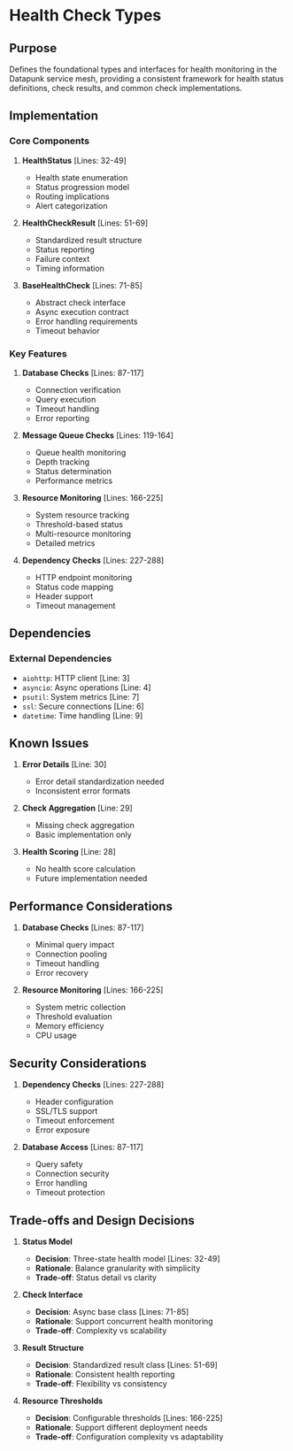 # Health Check Types

## Purpose

Defines the foundational types and interfaces for health monitoring in the Datapunk service mesh, providing a consistent framework for health status definitions, check results, and common check implementations.

## Implementation

### Core Components

1. **HealthStatus** [Lines: 32-49]

   - Health state enumeration
   - Status progression model
   - Routing implications
   - Alert categorization

2. **HealthCheckResult** [Lines: 51-69]

   - Standardized result structure
   - Status reporting
   - Failure context
   - Timing information

3. **BaseHealthCheck** [Lines: 71-85]
   - Abstract check interface
   - Async execution contract
   - Error handling requirements
   - Timeout behavior

### Key Features

1. **Database Checks** [Lines: 87-117]

   - Connection verification
   - Query execution
   - Timeout handling
   - Error reporting

2. **Message Queue Checks** [Lines: 119-164]

   - Queue health monitoring
   - Depth tracking
   - Status determination
   - Performance metrics

3. **Resource Monitoring** [Lines: 166-225]

   - System resource tracking
   - Threshold-based status
   - Multi-resource monitoring
   - Detailed metrics

4. **Dependency Checks** [Lines: 227-288]
   - HTTP endpoint monitoring
   - Status code mapping
   - Header support
   - Timeout management

## Dependencies

### External Dependencies

- `aiohttp`: HTTP client [Line: 3]
- `asyncio`: Async operations [Line: 4]
- `psutil`: System metrics [Line: 7]
- `ssl`: Secure connections [Line: 6]
- `datetime`: Time handling [Line: 9]

## Known Issues

1. **Error Details** [Line: 30]

   - Error detail standardization needed
   - Inconsistent error formats

2. **Check Aggregation** [Line: 29]

   - Missing check aggregation
   - Basic implementation only

3. **Health Scoring** [Line: 28]
   - No health score calculation
   - Future implementation needed

## Performance Considerations

1. **Database Checks** [Lines: 87-117]

   - Minimal query impact
   - Connection pooling
   - Timeout handling
   - Error recovery

2. **Resource Monitoring** [Lines: 166-225]
   - System metric collection
   - Threshold evaluation
   - Memory efficiency
   - CPU usage

## Security Considerations

1. **Dependency Checks** [Lines: 227-288]

   - Header configuration
   - SSL/TLS support
   - Timeout enforcement
   - Error exposure

2. **Database Access** [Lines: 87-117]
   - Query safety
   - Connection security
   - Error handling
   - Timeout protection

## Trade-offs and Design Decisions

1. **Status Model**

   - **Decision**: Three-state health model [Lines: 32-49]
   - **Rationale**: Balance granularity with simplicity
   - **Trade-off**: Status detail vs clarity

2. **Check Interface**

   - **Decision**: Async base class [Lines: 71-85]
   - **Rationale**: Support concurrent health monitoring
   - **Trade-off**: Complexity vs scalability

3. **Result Structure**

   - **Decision**: Standardized result class [Lines: 51-69]
   - **Rationale**: Consistent health reporting
   - **Trade-off**: Flexibility vs consistency

4. **Resource Thresholds**
   - **Decision**: Configurable thresholds [Lines: 166-225]
   - **Rationale**: Support different deployment needs
   - **Trade-off**: Configuration complexity vs adaptability
